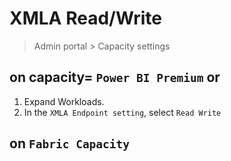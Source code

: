 # XMLA Read/Write
> Admin portal > Capacity settings
## on capacity= `Power BI Premium` or 
1. Expand Workloads.
2. In the `XMLA Endpoint setting`, select `Read Write`

## on `Fabric Capacity`
